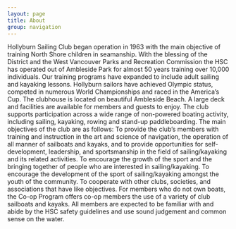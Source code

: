 ```yaml
---
layout: page
title: About
group: navigation
---
```


Hollyburn Sailing Club began operation in 1963 with the main objective of training North Shore children in seamanship. With the blessing of the District and the West Vancouver Parks and Recreation Commission the HSC has operated out of Ambleside Park for almost 50 years training over 10,000 individuals. Our training programs have expanded to include adult sailing and kayaking lessons.
Hollyburn sailors have achieved Olympic status, competed in numerous World Championships and raced in the America’s Cup.
The clubhouse is located on beautiful Ambleside Beach. A large deck and facilities are available for members and guests to enjoy.
The club supports participation across a wide range of non-powered boating activity, including sailing, kayaking, rowing and stand-up paddleboarding.
The main objectives of the club are as follows:
To provide the club’s members with training and instruction in the art and science of navigation, the operation of all manner of sailboats and kayaks, and to provide opportunities for self-development, leadership, and sportsmanship in the field of sailing/kayaking and its related activities.
To encourage the growth of the sport and the bringing together of people who are interested in sailing/kayaking.
To encourage the development of the sport of sailing/kayaking amongst the youth of the community.
To cooperate with other clubs, societies, and associations that have like objectives.
For members who do not own boats, the Co-op Program offers co-op members the use of a variety of club sailboats and kayaks.
All members are expected to be familiar with and abide by the HSC safety guidelines and use sound judgement and common sense on the water.
